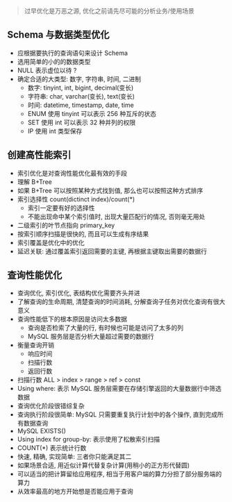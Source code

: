 > 过早优化是万恶之源, 优化之前请先尽可能的分析业务/使用场景

## Schema 与数据类型优化

* 应根据要执行的查询语句来设计 Schema
* 选用简单的小的的数据类型
* NULL 表示虚位以待 ?
* 确定合适的大类型: 数字, 字符串, 时间, 二进制
    * 数字: tinyint, int, bigint, decimal(变长)
    * 字符串: char, varchar(变长), text(变长)
    * 时间: datetime, timestamp, date, time
    * ENUM 使用 tinyint 可以表示 256 种互斥的状态
    * SET  使用 int 可以表示 32 种并列的权限
    * IP 使用 int 类型保存

## 创建高性能索引

* 索引优化是对查询性能优化最有效的手段
* 理解 B+Tree
* 如果 B+Tree 可以按照某种方式找到值, 那么也可以按照这种方式排序
* 索引选择性 count(dictinct index)/count(*) 
    * 索引一定要有好的选择性
    * 不能出现命中某个索引值时, 出现大量匹配行的情况, 否则毫无用处
* 二级索引的叶节点指向 primary_key
* 按索引顺序扫描是很快的, 而且可以生成有序结果
* 索引覆盖是优化中的优化
* 延迟关联: 通过覆盖索引返回需要的主键, 再根据主键取出需要的数据行

## 查询性能优化

* 查询优化, 索引优化, 表结构优化需要齐头并进
* 了解查询的生命周期, 清楚查询的时间消耗, 分解查询子任务对优化查询有很大意义
* 查询性能低下的根本原因是访问太多数据
    * 查询是否检索了大量的行, 有时候也可能是访问了太多的列
    * MySQL 服务层是否分析大量超过需要的数据行
* 衡量查询开销
    * 响应时间
    * 扫描行数
    * 返回行数
* 扫描行数 ALL > index > range > ref > const
* Using where: 表示 MySQL 服务层需要在存储引擎返回的大量数据行中筛选数据
* 查询优化阶段很错综复杂
* 查询执行阶段很简单: MySQL 只需要重复执行计划中的各个操作, 直到完成所有数据查询
* MySQL EXISTS()
* Using index for group-by: 表示使用了松散索引扫描
* COUNT(*) 表示统计行数
* 快速, 精确, 实现简单: 三者你只能满足其二
* 如果场景合适, 用近似计算代替复杂计算(用稍小的正方形代替圆)
* 可以适当的把计算留给应用程序, 相当于用客户端的算力分担了部分服务端的算力
* 从效率最高的地方开始想是否能应用于查询